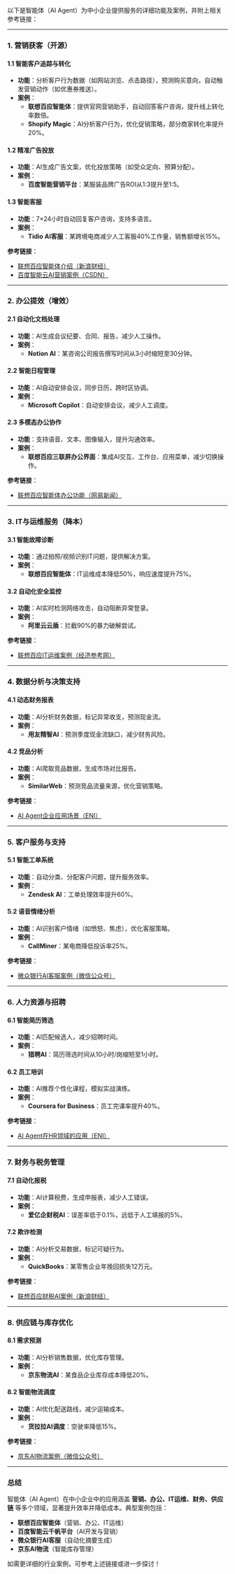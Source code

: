 以下是智能体（AI Agent）为中小企业提供服务的详细功能及案例，并附上相关参考链接：

---

### **1. 营销获客（开源）**
#### **1.1 智能客户追踪与转化**
- **功能**：分析客户行为数据（如网站浏览、点击路径），预测购买意向，自动触发营销动作（如优惠券推送）。
- **案例**：
  - **联想百应智能体**：提供官网营销助手，自动回答客户咨询，提升线上转化率数倍。
  - **Shopify Magic**：AI分析客户行为，优化促销策略，部分商家转化率提升20%。

#### **1.2 精准广告投放**
- **功能**：AI生成广告文案，优化投放策略（如受众定向、预算分配）。
- **案例**：
  - **百度智能营销平台**：某服装品牌广告ROI从1:3提升至1:5。

#### **1.3 智能客服**
- **功能**：7×24小时自动回复客户咨询，支持多语言。
- **案例**：
  - **Tidio AI客服**：某跨境电商减少人工客服40%工作量，销售额增长15%。

**参考链接**：
- [联想百应智能体介绍（新浪财经）](https://finance.sina.com.cn/jjxw/2024-12-23/doc-ineancvn9231240.shtml)
- [百度智能云AI营销案例（CSDN）](https://blog.csdn.net/weixin_48493350/article/details/146546587)

---

### **2. 办公提效（增效）**
#### **2.1 自动化文档处理**
- **功能**：AI生成会议纪要、合同、报告，减少人工操作。
- **案例**：
  - **Notion AI**：某咨询公司报告撰写时间从3小时缩短至30分钟。

#### **2.2 智能日程管理**
- **功能**：AI自动安排会议，同步日历，跨时区协调。
- **案例**：
  - **Microsoft Copilot**：自动安排会议，减少人工调度。

#### **2.3 多模态办公协作**
- **功能**：支持语音、文本、图像输入，提升沟通效率。
- **案例**：
  - **联想百应三联屏办公界面**：集成AI交互、工作台、应用菜单，减少切换操作。

**参考链接**：
- [联想百应智能体办公功能（网易新闻）](https://m.163.com/dy/article/JTF0JA3105118A91.html)

---

### **3. IT与运维服务（降本）**
#### **3.1 智能故障诊断**
- **功能**：通过拍照/视频识别IT问题，提供解决方案。
- **案例**：
  - **联想百应智能体**：IT运维成本降低50%，响应速度提升75%。

#### **3.2 自动化安全监控**
- **功能**：AI实时检测网络攻击，自动阻断异常登录。
- **案例**：
  - **阿里云云盾**：拦截90%的暴力破解尝试。

**参考链接**：
- [联想百应IT运维案例（经济参考网）](http://www.jjckb.cn/20250109/b76d8db357b94d8188da4d3448f866b9/c.html)

---

### **4. 数据分析与决策支持**
#### **4.1 动态财务报表**
- **功能**：AI分析财务数据，标记异常收支，预测现金流。
- **案例**：
  - **用友精智AI**：预测季度现金流缺口，减少财务风险。

#### **4.2 竞品分析**
- **功能**：AI爬取竞品数据，生成市场对比报告。
- **案例**：
  - **SimilarWeb**：预测竞品流量来源，优化营销策略。

**参考链接**：
- [AI Agent企业应用场景（ENI）](http://www.enicn.com/Enicn/2025/article_0110/81281.html)

---

### **5. 客户服务与支持**
#### **5.1 智能工单系统**
- **功能**：自动分类、分配客户问题，提升服务效率。
- **案例**：
  - **Zendesk AI**：工单处理效率提升60%。

#### **5.2 语音情绪分析**
- **功能**：AI识别客户情绪（如愤怒、焦虑），优化客服策略。
- **案例**：
  - **CallMiner**：某电商降低投诉率25%。

**参考链接**：
- [微众银行AI客服案例（微信公众号）](https://mp.weixin.qq.com/s/Y4IQkHlpDiVezdSKW9998A)

---

### **6. 人力资源与招聘**
#### **6.1 智能简历筛选**
- **功能**：AI匹配候选人，减少招聘时间。
- **案例**：
  - **猎聘AI**：简历筛选时间从10小时/岗缩短至1小时。

#### **6.2 员工培训**
- **功能**：AI推荐个性化课程，模拟实战演练。
- **案例**：
  - **Coursera for Business**：员工完课率提升40%。

**参考链接**：
- [AI Agent在HR领域的应用（ENI）](http://www.enicn.com/Enicn/2025/article_0110/81281.html)

---

### **7. 财务与税务管理**
#### **7.1 自动化报税**
- **功能**：AI计算税费，生成申报表，减少人工错误。
- **案例**：
  - **爱亿企财税AI**：误差率低于0.1%，远低于人工填报的5%。

#### **7.2 欺诈检测**
- **功能**：AI分析交易数据，标记可疑行为。
- **案例**：
  - **QuickBooks**：某零售企业年挽回损失12万元。

**参考链接**：
- [联想百应财税AI案例（新浪财经）](https://finance.sina.com.cn/jjxw/2024-12-23/doc-ineancvn9231240.shtml)

---

### **8. 供应链与库存优化**
#### **8.1 需求预测**
- **功能**：AI分析销售数据，优化库存管理。
- **案例**：
  - **京东物流AI**：某食品企业库存成本降低20%。

#### **8.2 智能物流调度**
- **功能**：AI优化配送路线，减少运输成本。
- **案例**：
  - **货拉拉AI调度**：空驶率降低15%。

**参考链接**：
- [京东AI物流案例（微信公众号）](https://mp.weixin.qq.com/s/Y4IQkHlpDiVezdSKW9998A)

---

### **总结**
智能体（AI Agent）在中小企业中的应用涵盖 **营销、办公、IT运维、财务、供应链** 等多个领域，显著提升效率并降低成本。典型案例包括：
- **联想百应智能体**（营销、办公、IT运维）  
- **百度智能云千帆平台**（AI开发与营销）  
- **微众银行AI客服**（自动化摘要生成）  
- **京东AI物流**（智能库存管理）  

如需更详细的行业案例，可参考上述链接或进一步探讨！
